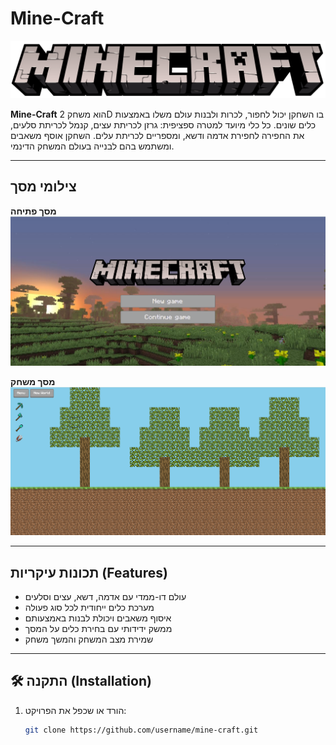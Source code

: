 # Mine-Craft

![Main Logo](mainlogo.png)

**Mine-Craft** הוא משחק 2D בו השחקן יכול לחפור, לכרות ולבנות עולם משלו באמצעות כלים שונים. כל כלי מיועד למטרה ספציפית: גרזן לכריתת עצים, קנמל לכריתת סלעים, את החפירה לחפירת אדמה ודשא, ומספריים לכריתת עלים. השחקן אוסף משאבים ומשתמש בהם לבנייה בעולם המשחק הדינמי.

---

##  צילומי מסך

**מסך פתיחה**  
![Menu Screenshot](menu.png)


**מסך משחק**  
![Game Screenshot](gaim.png)

---

##  תכונות עיקריות (Features)

- עולם דו-ממדי עם אדמה, דשא, עצים וסלעים
- מערכת כלים ייחודית לכל סוג פעולה
- איסוף משאבים ויכולת לבנות באמצעותם
- ממשק ידידותי עם בחירת כלים על המסך
- שמירת מצב המשחק והמשך משחק

---

## 🛠️ התקנה (Installation)

1. הורד או שכפל את הפרויקט:
   ```bash
   git clone https://github.com/username/mine-craft.git
